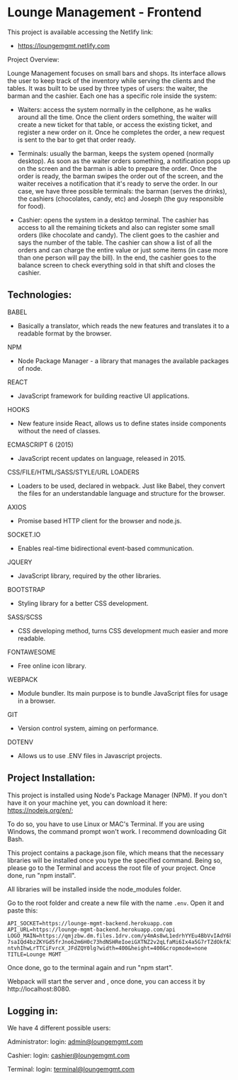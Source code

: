# Lounge Management - Frontend

This project is available accessing the Netlify link:
- https://loungemgmt.netlify.com

Project Overview:

Lounge Management focuses on small bars and shops. Its interface allows the user to keep track of the inventory while serving the clients and the tables. 
It was built to be used by three types of users: the waiter, the barman and the cashier. Each one has a specific role inside the system:

- Waiters: access the system normally in the cellphone, as he walks around all the time. Once the client orders something, the waiter will create a new ticket for that table, or access the existing ticket, and register a new order on it. Once he completes the order, a new request is sent to the bar to get that order ready.

- Terminals: usually the barman, keeps the system opened (normally desktop). As soon as the waiter orders something, a notification pops up on the screen and the barman is able to prepare the order. Once the order is ready, the barman swipes the order out of the screen, and the waiter receives a notification that it's ready to serve the order. In our case, we have three possible terminals: the barman (serves the drinks), the cashiers (chocolates, candy, etc) and Joseph (the guy responsible for food).

- Cashier: opens the system in a desktop terminal. The cashier has access to all the remaining tickets and also can register some small orders (like chocolate and candy). The client goes to the cashier and says the number of the table. The cashier can show a list of all the orders and can charge the entire value or just some items (in case more than one person will pay the bill). In the end, the cashier goes to the balance screen to check everything sold in that shift and closes the cashier.

## Technologies:

BABEL
- Basically a translator, which reads the new features and translates it to a readable format by the browser.

NPM
- Node Package Manager - a library that manages the available packages of node.

REACT
- JavaScript framework for building reactive UI applications.

HOOKS
- New feature inside React, allows us to define states inside components without the need of classes.

ECMASCRIPT 6 (2015)
- JavaScript recent updates on language, released in 2015.

CSS/FILE/HTML/SASS/STYLE/URL LOADERS
- Loaders to be used, declared in webpack. Just like Babel, they convert the files for an understandable language and structure for the browser.

AXIOS
- Promise based HTTP client for the browser and node.js.

SOCKET.IO
- Enables real-time bidirectional event-based communication.

JQUERY
- JavaScript library, required by the other libraries.

BOOTSTRAP
- Styling library for a better CSS development.

SASS/SCSS
- CSS developing method, turns CSS development much easier and more readable.

FONTAWESOME
- Free online icon library.

WEBPACK
- Module bundler. Its main purpose is to bundle JavaScript files for usage in a browser.

GIT
- Version control system, aiming on performance.

DOTENV
- Allows us to use .ENV files in Javascript projects.

## Project Installation:

This project is installed using Node's Package Manager (NPM). If you don't have it on your machine yet, you can download it here: https://nodejs.org/en/;

To do so, you have to use Linux or MAC's Terminal. If you are using Windows, the command prompt won't work. I recommend downloading Git Bash.

This project contains a package.json file, which means that the necessary libraries will be installed once you type the specified command. Being so, please go to the Terminal and access the root file of your project. Once done, run "npm install".

All libraries will be installed inside the node_modules folder.

Go to the root folder and create a new file with the name `.env`. Open it and paste this:

```
API_SOCKET=https://lounge-mgmt-backend.herokuapp.com
API_URL=https://lounge-mgmt-backend.herokuapp.com/api
LOGO_MAIN=https://qmjzbw.dm.files.1drv.com/y4mAs8wL1edrhYYEu4BbVvIAdY6kZNZk5vV99MoT7adEU6DTkZ_BjTgMpAhkFOa2CyAoot8oabljTy-7saIQd4bzZKYGd5frJno62m6H0c73hdNSHReIoeiGXTNZ2v2qLfaMi6Ix4a5G7rTZdOkfA3p69yCagmQ31HWnKbTcb1mzTTjqJ9mNvAnPXBtz-ntvhIhwLrTTCiFvrcX_JFdZQY0lg?width=400&height=400&cropmode=none
TITLE=Lounge MGMT
```

Once done, go to the terminal again and run "npm start".

Webpack will start the server and , once done, you can access it by http://localhost:8080.

## Logging in:

We have 4 different possible users:

Administrator:
login: admin@loungemgmt.com

Cashier:
login: cashier@loungemgmt.com

Terminal:
login: terminal@loungemgmt.com

